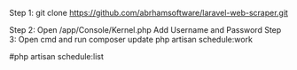 Step 1:
git clone https://github.com/abrhamsoftware/laravel-web-scraper.git

Step 2:
Open /app/Console/Kernel.php
Add Username and Password
Step 3:
Open cmd and run
composer update
php artisan schedule:work

#php artisan schedule:list
